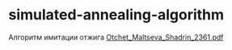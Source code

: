# simulated-annealing-algorithm
Алгоритм имитации отжига
[Otchet_Maltseva_Shadrin_2361.pdf](https://github.com/ArinaMlt/simulated-annealing-algorithm/files/7229687/Otchet_Maltseva_Shadrin_2361.pdf)

